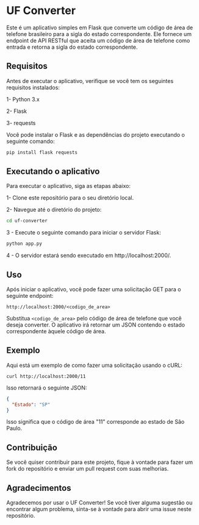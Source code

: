 # UF Converter

Este é um aplicativo simples em Flask que converte um código de área de telefone brasileiro para a sigla do estado correspondente. 
Ele fornece um endpoint de API RESTful que aceita um código de área de telefone como entrada e retorna a sigla do estado correspondente.

## Requisitos

Antes de executar o aplicativo, verifique se você tem os seguintes requisitos instalados:

1- Python 3.x

2- Flask

3- requests

Você pode instalar o Flask e as dependências do projeto executando o seguinte comando:
```python
pip install flask requests
```
## Executando o aplicativo

Para executar o aplicativo, siga as etapas abaixo:

1- Clone este repositório para o seu diretório local.

2- Navegue até o diretório do projeto:

```bash
cd uf-converter
```

3 - Execute o seguinte comando para iniciar o servidor Flask:

```bash
python app.py
```
4 - O servidor estará sendo executado em http://localhost:2000/.

## Uso 

Após iniciar o aplicativo, você pode fazer uma solicitação GET para o seguinte endpoint:

```
http://localhost:2000/<codigo_de_area>
```

Substitua `<codigo_de_area>` pelo código de área de telefone que você deseja converter.
O aplicativo irá retornar um JSON contendo o estado correspondente àquele código de área.

## Exemplo

Aqui está um exemplo de como fazer uma solicitação usando o cURL:

```
curl http://localhost:2000/11
```

Isso retornará o seguinte JSON:

```json
{
  "Estado": "SP"
}
```

Isso significa que o código de área "11" corresponde ao estado de São Paulo.


## Contribuição

Se você quiser contribuir para este projeto, fique à vontade para fazer um fork do repositório e enviar um pull request com suas melhorias.


## Agradecimentos

Agradecemos por usar o UF Converter! Se você tiver alguma sugestão ou encontrar algum problema, sinta-se à vontade para abrir uma issue neste repositório.



